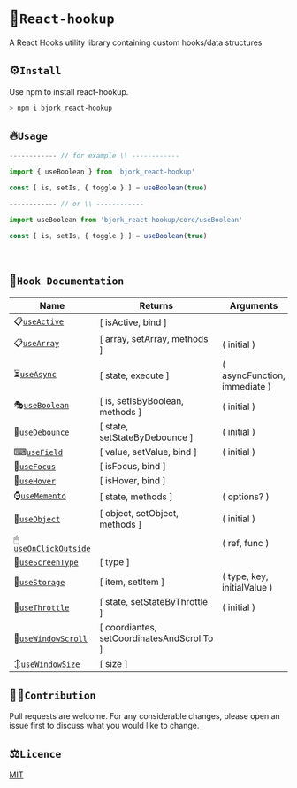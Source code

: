# 🍻`React-hookup`

A React Hooks utility library containing custom hooks/data structures

## ⚙`Install`

Use npm to install react-hookup.

```bash
> npm i bjork_react-hookup
```

## 🔥`Usage`

```js
------------ // for example \\ ------------

import { useBoolean } from 'bjork_react-hookup'

const [ is, setIs, { toggle } ] = useBoolean(true)

------------ // or \\ ------------

import useBoolean from 'bjork_react-hookup/core/useBoolean'

const [ is, setIs, { toggle } ] = useBoolean(true)

```

<br>

## 🧰`Hook Documentation`

| Name                                                                                                           | Returns                                    | Arguments                    |
| -------------------------------------------------------------------------------------------------------------- | ------------------------------------------ | ---------------------------- |
| 📋[`useActive`](https://github.com/EmilEinarsen/bjork_react-hookup/blob/main/docs/useActive.md)                | [ isActive, bind ]                         |                              |
| 📋[`useArray`](https://github.com/EmilEinarsen/bjork_react-hookup/blob/main/docs/useArray.md)                  | [ array, setArray, methods ]               | ( initial )                  |
| ⏳[`useAsync`](https://github.com/EmilEinarsen/bjork_react-hookup/blob/main/docs/useAsync.md)                  | [ state, execute ]                         | ( asyncFunction, immediate ) |
| 🎭[`useBoolean`](https://github.com/EmilEinarsen/bjork_react-hookup/blob/main/docs/useBoolean.md)              | [ is, setIsByBoolean, methods ]            | ( initial )                  |
| 🏀[`useDebounce`](https://github.com/EmilEinarsen/bjork_react-hookup/blob/main/docs/useDebounce.md)            | [ state, setStateByDebounce ]              | ( initial )                  |
| ⌨[`useField`](https://github.com/EmilEinarsen/bjork_react-hookup/blob/main/docs/useField.md)                   | [ value, setValue, bind ]                  | ( initial )                  |
| 🔦[`useFocus`](https://github.com/EmilEinarsen/bjork_react-hookup/blob/main/docs/useFocus.md)                  | [ isFocus, bind ]                          |                              |
| 👻[`useHover`](https://github.com/EmilEinarsen/bjork_react-hookup/blob/main/docs/useHover.md)                  | [ isHover, bind ]                          |                              |
| ⌚[`useMemento`](https://github.com/EmilEinarsen/bjork_react-hookup/blob/main/docs/useMemento.md)              | [ state, methods ]                         | ( options? )                 |
| 📑[`useObject`](https://github.com/EmilEinarsen/bjork_react-hookup/blob/main/docs/useObject.md)                | [ object, setObject, methods ]             | ( initial )                  |
| 🖱[`useOnClickOutside`](https://github.com/EmilEinarsen/bjork_react-hookup/blob/main/docs/useOnClickOutside.md) |                                            | ( ref, func )                |
| 🤏[`useScreenType`](https://github.com/EmilEinarsen/bjork_react-hookup/blob/main/docs/useScreenType.md)        | [ type ]                                   |                              |
| 💾[`useStorage`](https://github.com/EmilEinarsen/bjork_react-hookup/blob/main/docs/useStorage.md)              | [ item, setItem ]                          | ( type, key, initialValue )  |
| 🥁[`useThrottle`](https://github.com/EmilEinarsen/bjork_react-hookup/blob/main/docs/useThrottle.md)            | [ state, setStateByThrottle ]              | ( initial )                  |
| 🧭[`useWindowScroll`](https://github.com/EmilEinarsen/bjork_react-hookup/blob/main/docs/useWindowScroll.md)    | [ coordiantes, setCoordinatesAndScrollTo ] |                              |
| ↕[`useWindowSize`](https://github.com/EmilEinarsen/bjork_react-hookup/blob/main/docs/useWindowSize.md)         | [ size ]                                   |                              |

## 👨‍💻`Contribution`

Pull requests are welcome. For any considerable changes, please open an issue first to discuss what you would like to change.<br>

## ⚖`Licence`

[MIT](https://github.com/EmilEinarsen/bjork_react-hookup/blob/master/LICENSE)
